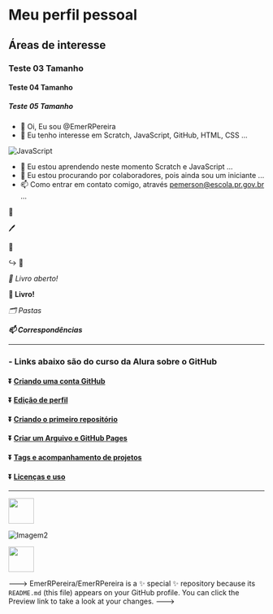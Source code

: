 # Meu perfil pessoal
## Áreas de interesse
### Teste 03 Tamanho
#### Teste 04 Tamanho
##### Teste 05 Tamanho

- 👋 Oi, Eu sou @EmerRPereira
- 👀 Eu tenho interesse em Scratch, JavaScript, GitHub, HTML, CSS ...

![JavaScript](https://img.shields.io/badge/-JavaScript-black?style=flat-square&logo=javascript)

- 🌱 Eu estou aprendendo neste momento Scratch e JavaScript ...
- 💞️ Eu estou procurando por colaboradores, pois ainda sou um iniciante ...
- 📫 Como entrar em contato comigo, através pemerson@escola.pr.gov.br ...

:car:

:pen:

🚜

↪️ 🌳 

*:book: Livro aberto!*

**:book: Livro!**

*:card_index_dividers: Pastas*

***:mailbox: Correspondências***

---
### - Links abaixo são do curso da Alura sobre o GitHub

#### :arrow_double_down: [Criando uma conta GitHub](https://cursos.alura.com.br/course/github-criando-portifolio-digital/task/100573)
#### :arrow_double_down: [Edição de perfil](https://cursos.alura.com.br/course/github-criando-portifolio-digital/task/100574)

#### :arrow_double_down: [Criando o primeiro repositório](https://cursos.alura.com.br/course/github-criando-portifolio-digital/task/100575)
#### :arrow_double_down: [Criar um Arguivo e GitHub Pages](https://cursos.alura.com.br/course/github-criando-portifolio-digital/task/100576)
#### :arrow_double_down: [Tags e acompanhamento de projetos](https://cursos.alura.com.br/course/github-criando-portifolio-digital/task/100577)
#### :arrow_double_down: [Licenças e uso](https://cursos.alura.com.br/course/github-criando-portifolio-digital/task/100578)
---

<img src="https://w7.pngwing.com/pngs/54/13/png-transparent-brain-computer-interface-human-brain-brain-computer-people-human-brain-thumbnail.png" width="50" height="50"/>

![Imagem2](https://encrypted-tbn0.gstatic.com/images?q=tbn:ANd9GcS2yx7objiMYf8sgslnSP-mKeq0jDw2rsBk9lucxsyOruPB8aZ-xBllUoEwOO0H--iboc4&usqp=CAU)

<img src="https://cultofthepartyparrot.com/parrots/hd/githubparrot.gif" width="50" height="50"/>

--->
EmerRPereira/EmerRPereira is a ✨ special ✨ repository because its `README.md` (this file) appears on your GitHub profile.
You can click the Preview link to take a look at your changes.
--->
